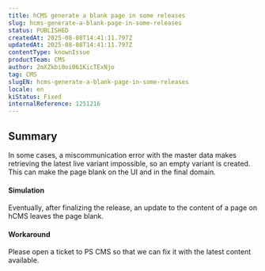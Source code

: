 ```yaml
---
title: hCMS generate a blank page in some releases
slug: hcms-generate-a-blank-page-in-some-releases
status: PUBLISHED
createdAt: 2025-08-08T14:41:11.797Z
updatedAt: 2025-08-08T14:41:11.797Z
contentType: knownIssue
productTeam: CMS
author: 2mXZkbi0oi061KicTExNjo
tag: CMS
slugEN: hcms-generate-a-blank-page-in-some-releases
locale: en
kiStatus: Fixed
internalReference: 1251216
---
```


## Summary


In some cases, a miscommunication error with the master data makes retrieving the latest live variant impossible, so an empty variant is created. This can make the page blank on the UI and in the final domain.


#### Simulation


Eventually, after finalizing the release, an update to the content of a page on hCMS leaves the page blank.


#### Workaround


Please open a ticket to PS CMS so that we can fix it with the latest content available.


